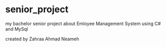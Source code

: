 # senior_project
my bachelor senior project about Emloyee Management System using C# and MySql


created by Zahraa Ahmad Neameh
